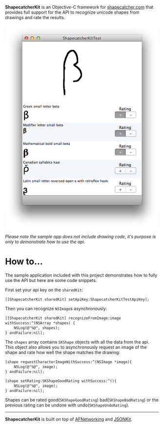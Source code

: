 **ShapecatcherKit** is an Objective-C framework for [shapecatcher.com](http://shapecatcher.com) that provides full support for the API to recognize unicode shapes from drawings and rate the results.

![](https://github.com/kgn/ShapecatcherKit/raw/master/Screenshot.png)

*Please note the sample app does not include drawing code, it's purpose is only to demonstrate how to use the api.*

# How to…

The sample application included with this project demonstrates how to fully use the API but here are some code snippets.

First set your api key on the `sharedKit`:

``` obj-c
[[ShapecatcherKit sharedKit] setApiKey:ShapecatcherKitTestApiKey];
```

Then you can recognize `NSImage`s asynchronously:

``` obj-c
[[ShapecatcherKit sharedKit] recognizeFromImage:image withSuccess:^(NSArray *shapes) {
    NSLog(@"%@", shapes);
} andFailure:nil];
```

The `shapes` array contains `SKShape` objects with all the data from the api. This object also allows you to asynchronously request an image of the shape and rate how well the shape matches the drawing:

``` obj-c
[shape requestCharacterImageWithSuccess:^(NSImage *image){
    NSLog(@"%@", image);
} andFailure:nil];
```

``` obj-c
[shape setRating:SKShapeGoodRating withSuccess:^(){
    NSLog(@"%@", image);
} andFailure:nil];
```

Shapes can be rated good(`SKShapeGoodRating`) bad(`SKShapeBadRating`) or the previous rating can be undone with undo(`SKShapeUndoRating`).

---

**ShapecatcherKit** is built on top of [AFNetworking](https://github.com/AFNetworking/AFNetworking) and [JSONKit](https://github.com/johnezang/JSONKit).
